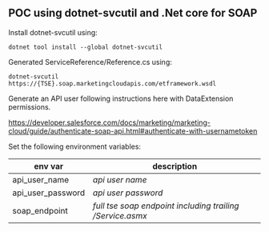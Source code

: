 ## POC using dotnet-svcutil and .Net core for SOAP


Install dotnet-svcutil using:
```
dotnet tool install --global dotnet-svcutil
```

Generated ServiceReference/Reference.cs using:
```
dotnet-svcutil https://{TSE}.soap.marketingcloudapis.com/etframework.wsdl
```

Generate an API user following instructions here with DataExtension permissions.

https://developer.salesforce.com/docs/marketing/marketing-cloud/guide/authenticate-soap-api.html#authenticate-with-usernametoken

Set the following environment variables:

| env var | description |
| --- | --- |
| api_user_name | *api user name* |
| api_user_password | *api user password* |
| soap_endpoint | *full tse soap endpoint including trailing /Service.asmx* |
